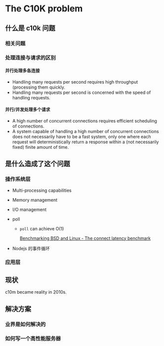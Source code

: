 # The C10K problem

## 什么是 c10k 问题

### 相关问题

### 处理连接与请求的区别

#### 并行处理多各连接

- Handling many requests per second requires high throughput (processing them
  quickly.
- Handling many requests per second is concerned with the speed of handling
  requests.

#### 并行/并发处理多个请求

- A high number of concurrent connections requires efficient scheduling of
connections.
- A system capable of handling a high number of concurrent connections does not
  necessarily have to be a fast system, only one where each request will
  deterministically return a response within a (not necessarily fixed) finite
  amount of time.

## 是什么造成了这个问题

### 操作系统层

- Multi-processing capabilities
- Memory management
- I/O management

- poll
  - `poll` can achieve O(1)

    [Benchmarking BSD and Linux - The connect latency benchmark](benchmarking_bsd_and_linux.md#the-connect-latency-benchmark)
- Nodejs 的事件循环

### 应用层

## 现状

c10m became reality in 2010s.

## 解决方案

### 业界是如何解决的

### 如何写一个高性能服务器
